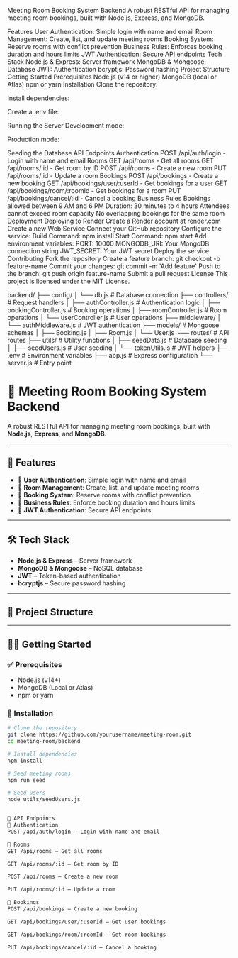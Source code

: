 Meeting Room Booking System Backend
A robust RESTful API for managing meeting room bookings, built with Node.js, Express, and MongoDB.

Features
User Authentication: Simple login with name and email
Room Management: Create, list, and update meeting rooms
Booking System: Reserve rooms with conflict prevention
Business Rules: Enforces booking duration and hours limits
JWT Authentication: Secure API endpoints
Tech Stack
Node.js & Express: Server framework
MongoDB & Mongoose: Database
JWT: Authentication
bcryptjs: Password hashing
Project Structure
Getting Started
Prerequisites
Node.js (v14 or higher)
MongoDB (local or Atlas)
npm or yarn
Installation
Clone the repository:

Install dependencies:

Create a .env file:

Running the Server
Development mode:

Production mode:

Seeding the Database
API Endpoints
Authentication
POST /api/auth/login - Login with name and email
Rooms
GET /api/rooms - Get all rooms
GET /api/rooms/:id - Get room by ID
POST /api/rooms - Create a new room
PUT /api/rooms/:id - Update a room
Bookings
POST /api/bookings - Create a new booking
GET /api/bookings/user/:userId - Get bookings for a user
GET /api/bookings/room/:roomId - Get bookings for a room
PUT /api/bookings/cancel/:id - Cancel a booking
Business Rules
Bookings allowed between 9 AM and 6 PM
Duration: 30 minutes to 4 hours
Attendees cannot exceed room capacity
No overlapping bookings for the same room
Deployment
Deploying to Render
Create a Render account at render.com
Create a new Web Service
Connect your GitHub repository
Configure the service:
Build Command: npm install
Start Command: npm start
Add environment variables:
PORT: 10000
MONGODB_URI: Your MongoDB connection string
JWT_SECRET: Your JWT secret
Deploy the service
Contributing
Fork the repository
Create a feature branch: git checkout -b feature-name
Commit your changes: git commit -m 'Add feature'
Push to the branch: git push origin feature-name
Submit a pull request
License
This project is licensed under the MIT License.


backend/
├── config/
│   └── db.js                 # Database connection
├── controllers/              # Request handlers
│   ├── authController.js     # Authentication logic
│   ├── bookingController.js  # Booking operations
│   ├── roomController.js     # Room operations
│   └── userController.js     # User operations
├── middleware/
│   └── authMiddleware.js     # JWT authentication
├── models/                   # Mongoose schemas
│   ├── Booking.js
│   ├── Room.js
│   └── User.js
├── routes/                   # API routes
├── utils/                    # Utility functions
│   ├── seedData.js           # Database seeding
│   ├── seedUsers.js          # User seeding
│   └── tokenUtils.js         # JWT helpers
├── .env                      # Environment variables
├── app.js                    # Express configuration
└── server.js                 # Entry point




# 🏢 Meeting Room Booking System Backend

A robust RESTful API for managing meeting room bookings, built with **Node.js**, **Express**, and **MongoDB**.

---

## 🚀 Features

- 🔐 **User Authentication**: Simple login with name and email
- 🏬 **Room Management**: Create, list, and update meeting rooms
- 📅 **Booking System**: Reserve rooms with conflict prevention
- 📏 **Business Rules**: Enforce booking duration and hours limits
- 🔑 **JWT Authentication**: Secure API endpoints

---

## 🛠 Tech Stack

- **Node.js & Express** – Server framework
- **MongoDB & Mongoose** – NoSQL database
- **JWT** – Token-based authentication
- **bcryptjs** – Secure password hashing

---

## 📁 Project Structure



---

## 🧑‍💻 Getting Started

### ✅ Prerequisites

- Node.js (v14+)
- MongoDB (Local or Atlas)
- npm or yarn

### 🔧 Installation

```bash
# Clone the repository
git clone https://github.com/yourusername/meeting-room.git
cd meeting-room/backend

# Install dependencies
npm install

# Seed meeting rooms
npm run seed

# Seed users
node utils/seedUsers.js


📡 API Endpoints
🔐 Authentication
POST /api/auth/login – Login with name and email

🏬 Rooms
GET /api/rooms – Get all rooms

GET /api/rooms/:id – Get room by ID

POST /api/rooms – Create a new room

PUT /api/rooms/:id – Update a room

📅 Bookings
POST /api/bookings – Create a new booking

GET /api/bookings/user/:userId – Get user bookings

GET /api/bookings/room/:roomId – Get room bookings

PUT /api/bookings/cancel/:id – Cancel a booking



